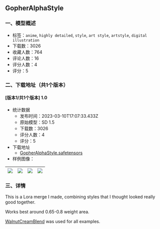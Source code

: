 ## GopherAlphaStyle
### 一、模型概述

- 标签：`anime`, `highly detailed`, `style`, `art style`, `artstyle`, `digital illustration`
- 下载数：3026
- 收藏人数：764
- 评论人数：16
- 评分人数：4
- 评分：5

### 二、下载地址（共1个版本）

#### [版本1/共1个版本] 1.0

- 统计数据
  - 发布时间：2023-03-10T17:07:33.433Z
  - 原始模型：SD 1.5
  - 下载数：3026
  - 评分人数：4
  - 评分：5
- 下载地址
  - [GopherAlphaStyle.safetensors](https://civitai.com/api/download/models/21214)
- 样例图像：

| <img src="https://image.civitai.com/xG1nkqKTMzGDvpLrqFT7WA/7726aa85-f1a1-423d-b4c8-9b7937354900/width=450/224742.jpeg" /> | <img src="https://image.civitai.com/xG1nkqKTMzGDvpLrqFT7WA/5b82da65-415a-4896-5c7e-da231c1a2c00/width=450/224745.jpeg" /> | <img src="https://image.civitai.com/xG1nkqKTMzGDvpLrqFT7WA/783165d8-41ed-417d-b81a-1105248c2100/width=450/224744.jpeg" /> | <img src="https://image.civitai.com/xG1nkqKTMzGDvpLrqFT7WA/f57ea744-2006-41eb-a588-d38b3d95b100/width=450/224743.jpeg" /> |
| ---- | ---- | ---- | ---- |


### 三、详情
<p>This is a Lora merge I made, combining styles that I thought looked really good together.</p><p>Works best around 0.65-0.8 weight area.</p><p></p><p><a rel="ugc" href="https://civitai.com/models/10045/walnutcream-blend-herbmix">WalnutCreamBlend</a> was used for all examples.</p>